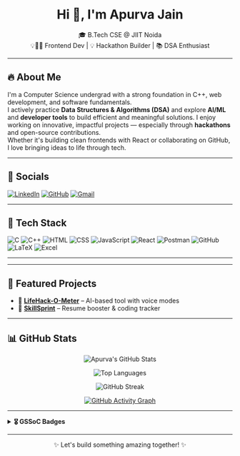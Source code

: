 <h1 align="center">Hi 👋, I'm Apurva Jain</h1>
<p align="center">
  🎓 B.Tech CSE @ JIIT Noida <br>
  💡👨‍💻 Frontend Dev | 💡 Hackathon Builder | 📚 DSA Enthusiast
</p>

---

## 🔥 About Me

I'm a Computer Science undergrad with a strong foundation in C++, web development, and software fundamentals.  
I actively practice **Data Structures & Algorithms (DSA)** and explore **AI/ML** and **developer tools** to build efficient and meaningful solutions. 
I enjoy working on innovative, impactful projects — especially through **hackathons** and open-source contributions.  
Whether it's building clean frontends with React or collaborating on GitHub, I love bringing ideas to life through tech.

---

## 📲 Socials

[![LinkedIn](https://img.shields.io/badge/-LinkedIn-0A66C2?logo=linkedin&logoColor=white)](https://www.linkedin.com/in/apurva-jain-9462a7330/)
[![GitHub](https://img.shields.io/badge/-GitHub-181717?logo=github&logoColor=white)](https://github.com/APURVA122)
[![Gmail](https://img.shields.io/badge/-mj8893854@gmail.com-D14836?logo=gmail&logoColor=white)](mailto:mj8893854@gmail.com)

---

## 🧰 Tech Stack

![C](https://img.shields.io/badge/C-00599C?style=for-the-badge&logo=c&logoColor=white)
![C++](https://img.shields.io/badge/C++-00599C?style=for-the-badge&logo=c%2B%2B&logoColor=white)
![HTML](https://img.shields.io/badge/HTML-E34F26?style=for-the-badge&logo=html5&logoColor=white)
![CSS](https://img.shields.io/badge/CSS-1572B6?style=for-the-badge&logo=css3&logoColor=white)
![JavaScript](https://img.shields.io/badge/JavaScript-F7DF1E?style=for-the-badge&logo=javascript&logoColor=black)
![React](https://img.shields.io/badge/React-20232A?style=for-the-badge&logo=react&logoColor=61DAFB)
![Postman](https://img.shields.io/badge/Postman-FF6C37?style=for-the-badge&logo=postman&logoColor=white)
![GitHub](https://img.shields.io/badge/GitHub-181717?style=for-the-badge&logo=github&logoColor=white)
![LaTeX](https://img.shields.io/badge/LaTeX-008080?style=for-the-badge&logo=latex&logoColor=white)
![Excel](https://img.shields.io/badge/MS%20Excel-217346?style=for-the-badge&logo=microsoft-excel&logoColor=white)

---


---

## 🌟 Featured Projects

- 🔹 [**LifeHack-O-Meter**](https://apurva122.github.io/Hack-O-Meter/) – AI-based tool with voice modes  
- 🔹 [**SkillSprint**](https://apurva122.github.io/SkillSprint/) – Resume booster & coding tracker  

---

## 📊 GitHub Stats

<div align="center">
  
  ![Apurva's GitHub Stats](https://github-readme-stats.vercel.app/api?username=APURVA122&show_icons=true&theme=tokyonight&count_private=true)
  
  ![Top Languages](https://github-readme-stats.vercel.app/api/top-langs/?username=APURVA122&layout=compact&theme=tokyonight)
  
  ![GitHub Streak](https://github-readme-streak-stats.herokuapp.com/?user=APURVA122&theme=tokyonight)
  
  [![GitHub Activity Graph](https://github-readme-activity-graph.vercel.app/graph?username=APURVA122&theme=github-compact)](https://github.com/APURVA122)

</div>

---

<details>	
  <summary><b>🎖 GSSoC Badges</b></summary><br>
  <div align='center'>
    <img src="https://raw.githubusercontent.com/GSSoC24/Postman-Challenge/main/docs/assets/Postman%20White.png" width="100px" height="100px" />
    <img src="https://raw.githubusercontent.com/GSSoC24/Postman-Challenge/main/docs/assets/1.png" width="100px" height="100px" />
    <img src="https://raw.githubusercontent.com/GSSoC24/Postman-Challenge/main/docs/assets/2.png" width="100px" height="100px" />
  </div>
</details>

---

<p align="center">✨ Let's build something amazing together! ✨</p>

<!---
APURVA122/APURVA122 is a ✨ special ✨ repository because its `README.md` (this file) appears on your GitHub profile.
--->
